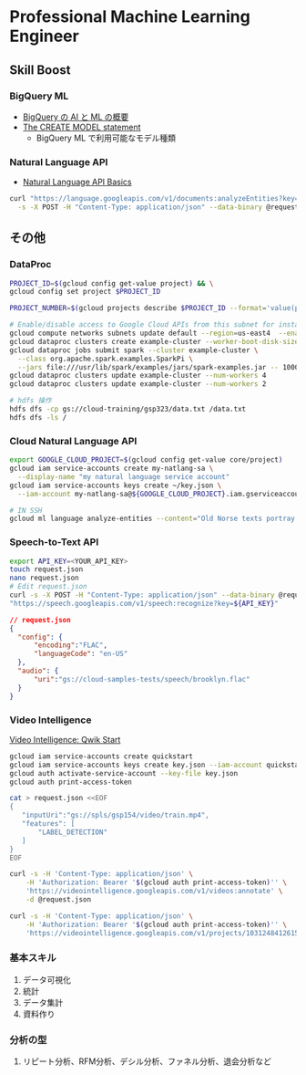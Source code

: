 # Professional Machine Learning Engineer #

## Skill Boost ##

### BigQuery ML ###

- [BigQuery の AI と ML の概要](https://cloud.google.com/bigquery/docs/bqml-introduction?hl=ja)
- [The CREATE MODEL statement](https://cloud.google.com/bigquery/docs/reference/standard-sql/bigqueryml-syntax-create)
  - BigQuery ML で利用可能なモデル種類

### Natural Language API ###

- [Natural Language API Basics](https://cloud.google.com/natural-language/docs/basics)

~~~bash
curl "https://language.googleapis.com/v1/documents:analyzeEntities?key=${API_KEY}" \
  -s -X POST -H "Content-Type: application/json" --data-binary @request.json > result.json
~~~

## その他 ##

### DataProc ###

~~~bash
PROJECT_ID=$(gcloud config get-value project) && \
gcloud config set project $PROJECT_ID

PROJECT_NUMBER=$(gcloud projects describe $PROJECT_ID --format='value(projectNumber)')

# Enable/disable access to Google Cloud APIs from this subnet for instances without a public ip address.
gcloud compute networks subnets update default --region=us-east4  --enable-private-ip-google-access 
gcloud dataproc clusters create example-cluster --worker-boot-disk-size 500 --worker-machine-type=e2-standard-4 --master-machine-type=e2-standard-4
gcloud dataproc jobs submit spark --cluster example-cluster \
  --class org.apache.spark.examples.SparkPi \
  --jars file:///usr/lib/spark/examples/jars/spark-examples.jar -- 1000
gcloud dataproc clusters update example-cluster --num-workers 4
gcloud dataproc clusters update example-cluster --num-workers 2
~~~

~~~bash
# hdfs 操作
hdfs dfs -cp gs://cloud-training/gsp323/data.txt /data.txt
hdfs dfs -ls /
~~~

### Cloud Natural Language API ###

~~~bash
export GOOGLE_CLOUD_PROJECT=$(gcloud config get-value core/project)
gcloud iam service-accounts create my-natlang-sa \
  --display-name "my natural language service account"
gcloud iam service-accounts keys create ~/key.json \
  --iam-account my-natlang-sa@${GOOGLE_CLOUD_PROJECT}.iam.gserviceaccount.com

# IN SSH
gcloud ml language analyze-entities --content="Old Norse texts portray Odin as one-eyed and long-bearded, frequently wielding a spear named Gungnir and wearing a cloak and a broad hat." > result.json
~~~

### Speech-to-Text API ###

~~~bash
export API_KEY=<YOUR_API_KEY>
touch request.json
nano request.json
# Edit request.json
curl -s -X POST -H "Content-Type: application/json" --data-binary @request.json \
"https://speech.googleapis.com/v1/speech:recognize?key=${API_KEY}"
~~~

~~~json
// request.json
{
  "config": {
      "encoding":"FLAC",
      "languageCode": "en-US"
  },
  "audio": {
      "uri":"gs://cloud-samples-tests/speech/brooklyn.flac"
  }
}
~~~

### Video Intelligence ###

[Video Intelligence: Qwik Start](https://www.cloudskillsboost.google/paths/17/course_templates/631/labs/526870)

~~~bash
gcloud iam service-accounts create quickstart
gcloud iam service-accounts keys create key.json --iam-account quickstart@qwiklabs-gcp-02-15fe717123fc.iam.gserviceaccount.com
gcloud auth activate-service-account --key-file key.json
gcloud auth print-access-token

cat > request.json <<EOF
{
   "inputUri":"gs://spls/gsp154/video/train.mp4",
   "features": [
       "LABEL_DETECTION"
   ]
}
EOF

curl -s -H 'Content-Type: application/json' \
    -H 'Authorization: Bearer '$(gcloud auth print-access-token)'' \
    'https://videointelligence.googleapis.com/v1/videos:annotate' \
    -d @request.json

curl -s -H 'Content-Type: application/json' \
    -H 'Authorization: Bearer '$(gcloud auth print-access-token)'' \
    'https://videointelligence.googleapis.com/v1/projects/1031248412615/locations/asia-east1/operations/3256661309120195010'
~~~

### 基本スキル ###

1. データ可視化
1. 統計
1. データ集計
1. 資料作り

### 分析の型 ###

1. リピート分析、RFM分析、デシル分析、ファネル分析、退会分析など
